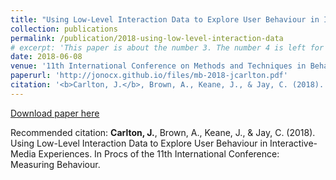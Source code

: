 ```yaml
---
title: "Using Low-Level Interaction Data to Explore User Behaviour in Interactive-Media Experiences"
collection: publications
permalink: /publication/2018-using-low-level-interaction-data
# excerpt: 'This paper is about the number 3. The number 4 is left for future work.'
date: 2018-06-08
venue: '11th International Conference on Methods and Techniques in Behavioural Research: Measuring Behaviour 2018'
paperurl: 'http://jonocx.github.io/files/mb-2018-jcarlton.pdf'
citation: '<b>Carlton, J.</b>, Brown, A., Keane, J., & Jay, C. (2018). Using Low-Level Interaction Data to Explore User Behaviour in Interactive-Media Experiences. In Procs of the 11th International Conference: Measuring Behaviour.'
---
```


[Download paper here](http://jonocx.github.io/files/mb-2018-jcarlton.pdf)

Recommended citation: <b>Carlton, J.</b>, Brown, A., Keane, J., & Jay, C. (2018). Using Low-Level Interaction Data to Explore User Behaviour in Interactive-Media Experiences. In Procs of the 11th International Conference: Measuring Behaviour.